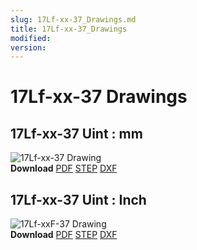 ```yaml
---
slug: 17Lf-xx-37_Drawings.md
title: 17Lf-xx-37_Drawings
modified: 
version:
---
```

# 17Lf-xx-37 Drawings
## 17Lf-xx-37 Uint : mm
![17Lf-xx-37 Drawing](/downloads/17Lf/ENG-17Lf-xxF-37-Sevo-Seriesmm_Rev02_20250523.png)  
**Download** <a href="/downloads/17Lf/ENG-17Lf-xxF-37-Sevo-Seriesmm_Rev02_20250523.pdf" download>PDF</a> <a href="/downloads/17Lf/17Lf-xxxxx-37-Servo-Series_Rev02_20250523.step" download>STEP</a> <a href="/downloads/17Lf/17Lf-xxxxx-37-Servo-Seriesmm_Rev02_20250523.DXF" download>DXF</a>
## 17Lf-xx-37 Uint : Inch
![17Lf-xxF-37 Drawing](/downloads/17Lf/ENG-17Lf-xxF-37-Sevo-Seriesinch_Rev02_20250523.png)  
**Download** <a href="/downloads/17Lf/17Lf-xxxxx-37-Servo-Seriesinch_Rev02_20250523.pdf" download>PDF</a> <a href="/downloads/17Lf/17Lf-xxxxx-37-Servo-Series_Rev02_20250523.step" download>STEP</a> <a href="/downloads/17Lf/17Lf-xxxxx-37-Servo-Seriesinch_Rev02_20250523.DXF" download>DXF</a>